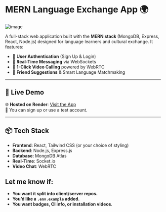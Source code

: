 # MERN Language Exchange App 🌍
![image](https://github.com/user-attachments/assets/83c41258-ff36-4734-a2d5-3ce0847a5aff)

A full-stack web application built with the **MERN stack** (MongoDB, Express, React, Node.js) designed for language learners and cultural exchange. It features:

- 🔐 **User Authentication** (Sign Up & Login)
- 💬 **Real-Time Messaging** via WebSockets
- 🎥 **1-Click Video Calling** powered by WebRTC
- 🧠 **Friend Suggestions** & Smart Language Matchmaking

---

## 🚀 Live Demo

🌐 **Hosted on Render**: [Visit the App](https://streamify-video-calls-3p2q.onrender.com/)  
🔑 You can sign up or use a test account.

---

## 📦 Tech Stack

- **Frontend**: React, Tailwind CSS (or your choice of styling)
- **Backend**: Node.js, Express.js
- **Database**: MongoDB Atlas
- **Real-Time**: Socket.io
- **Video Chat**: WebRTC



## Let me know if:
- **You want it split into client/server repos.**
- **You’d like a `.env.example` added.**
- **You want badges, CI info, or installation videos.**


